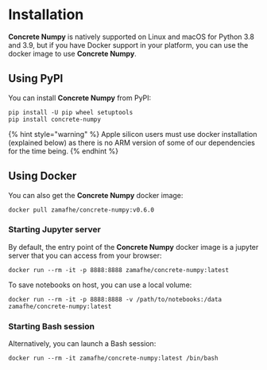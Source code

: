 # Installation

**Concrete Numpy** is natively supported on Linux and macOS for Python 3.8 and 3.9, but if you have Docker support in your platform, you can use the docker image to use **Concrete Numpy**.

## Using PyPI

You can install **Concrete Numpy** from PyPI:

```shell
pip install -U pip wheel setuptools
pip install concrete-numpy
```

{% hint style="warning" %}
Apple silicon users must use docker installation (explained below) as there is no ARM version of some of our dependencies for the time being.
{% endhint %}

## Using Docker

You can also get the **Concrete Numpy** docker image:

```shell
docker pull zamafhe/concrete-numpy:v0.6.0
```

### Starting Jupyter server

By default, the entry point of the **Concrete Numpy** docker image is a jupyter server that you can access from your browser:

```shell
docker run --rm -it -p 8888:8888 zamafhe/concrete-numpy:latest
```

To save notebooks on host, you can use a local volume:

```shell
docker run --rm -it -p 8888:8888 -v /path/to/notebooks:/data zamafhe/concrete-numpy:latest
```

### Starting Bash session

Alternatively, you can launch a Bash session:

```shell
docker run --rm -it zamafhe/concrete-numpy:latest /bin/bash
```
